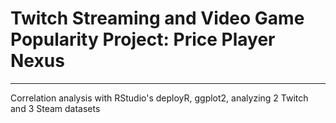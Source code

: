 # Twitch Streaming and Video Game Popularity Project: Price Player Nexus
---
Correlation analysis with RStudio's deployR, ggplot2, analyzing 2 Twitch and 3 Steam datasets
